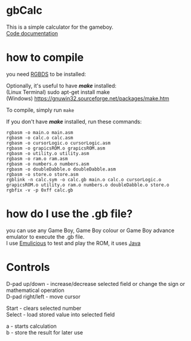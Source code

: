 # gbCalc
This is a simple calculator for the gameboy.  
[Code documentation](https://github.com/RLH-2110/gbCalc/wiki#gbcalc-overview)

# how to compile

you need [RGBDS](https://rgbds.gbdev.io/install/) to be installed:  
  
Optionally, it's useful to have ***make*** installed:  
(Linux Terminal) sudo apt-get install make  
(Windows) https://gnuwin32.sourceforge.net/packages/make.htm  
  
To compile, simply run `make`  
  
If you don't have ***make*** installed, run these commands:  
```
rgbasm -o main.o main.asm
rgbasm -o calc.o calc.asm
rgbasm -o cursorLogic.o cursorLogic.asm
rgbasm -o grapicsROM.o grapicsROM.asm
rgbasm -o utility.o utility.asm
rgbasm -o ram.o ram.asm
rgbasm -o numbers.o numbers.asm
rgbasm -o doubleDabble.o doubleDabble.asm
rgbasm -o store.o store.asm
rgblink -n calc.sym -o calc.gb main.o calc.o cursorLogic.o grapicsROM.o utility.o ram.o numbers.o doubleDabble.o store.o
rgbfix -v -p 0xff calc.gb
```

# how do I use the .gb file?

you can use any Game Boy, Game Boy colour or Game Boy advance emulator to execute the .gb file.  
I use [Emulicious](https://emulicious.net/downloads/) to test and play the ROM, it uses [Java](https://www.java.com/en/download/)

# Controls

D-pad up/down - increase/decrease selected field or change the sign or mathematical operation  
D-pad right/left - move cursor  
  
Start - clears selected number  
Select - load stored value into selected field  
  
a - starts calculation  
b - store the result for later use  

